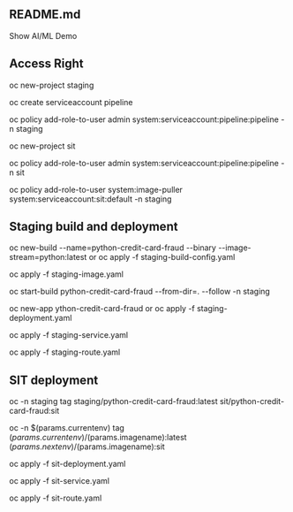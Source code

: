 ## README.md

Show AI/ML Demo
## Access Right
oc new-project staging

oc create serviceaccount pipeline

oc policy add-role-to-user admin system:serviceaccount:pipeline:pipeline -n staging

oc new-project sit

oc policy add-role-to-user admin system:serviceaccount:pipeline:pipeline -n sit

oc policy add-role-to-user system:image-puller system:serviceaccount:sit:default -n staging

## Staging build and deployment
oc new-build --name=python-credit-card-fraud --binary --image-stream=python:latest or oc apply -f staging-build-config.yaml

oc apply -f staging-image.yaml

oc start-build python-credit-card-fraud --from-dir=. --follow -n staging

oc new-app ython-credit-card-fraud or oc apply -f staging-deployment.yaml

oc apply -f staging-service.yaml

oc apply -f staging-route.yaml

## SIT deployment 
oc -n staging tag staging/python-credit-card-fraud:latest sit/python-credit-card-fraud:sit

oc -n $(params.currentenv) tag $(params.currentenv)/$(params.imagename):latest $(params.nextenv)/$(params.imagename):sit

oc apply -f sit-deployment.yaml

oc apply -f sit-service.yaml

oc apply -f sit-route.yaml